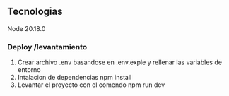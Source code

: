 ## Tecnologias
Node 20.18.0

### Deploy /levantamiento
1. Crear archivo .env basandose en .env.exple y rellenar las variables de entorno
2. Intalacion de dependencias npm install
3. Levantar el proyecto con el comendo npm run dev
